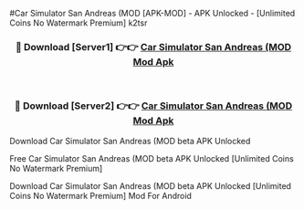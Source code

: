 #Car Simulator San Andreas (MOD [APK-MOD] - APK Unlocked - [Unlimited Coins No Watermark Premium] k2tsr



<div align="center">

<h3>🔴 Download [Server1] 👉👉 <a href="https://momento.my/?title=Car_Simulator_San_Andreas_(MOD">Car Simulator San Andreas (MOD Mod Apk</a></h3><br>

<h3>🔴 Download [Server2] 👉👉 <a href="https://momento.my/?title=Car_Simulator_San_Andreas_(MOD">Car Simulator San Andreas (MOD Mod Apk</a></h3>
</div>



Download Car Simulator San Andreas (MOD beta APK Unlocked

Free Car Simulator San Andreas (MOD beta APK Unlocked [Unlimited Coins No Watermark Premium]

Download Car Simulator San Andreas (MOD beta APK Unlocked [Unlimited Coins No Watermark Premium] Mod For Android
